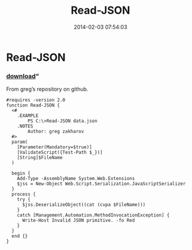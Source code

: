 ﻿---
pid:            4866
parent:         0
children:       
poster:         Janny
title:          Read-JSON
date:           2014-02-03 07:54:03
format:         posh
---

# Read-JSON

### [download](4866.ps1)"

From greg’s repository on github.

```posh
#requires -version 2.0
function Read-JSON {
  <#
    .EXAMPLE
        PS C:\>Read-JSON data.json
    .NOTES
        Author: greg zakharov
  #>
  param(
    [Parameter(Mandatory=$true)]
    [ValidateScript({Test-Path $_})]
    [String]$FileName
  )
  
  begin {
    Add-Type -AssemblyName System.Web.Extensions
    $jss = New-Object Web.Script.Serialization.JavaScriptSerializer
  }
  process {
    try {
      $jss.DeserializeObject((cat (cvpa $FileName)))
    }
    catch [Management.Automation.MethodInvocationException] {
      Write-Host Invalid JSON primitive. -fo Red
    }
  }
  end {}
}
```
